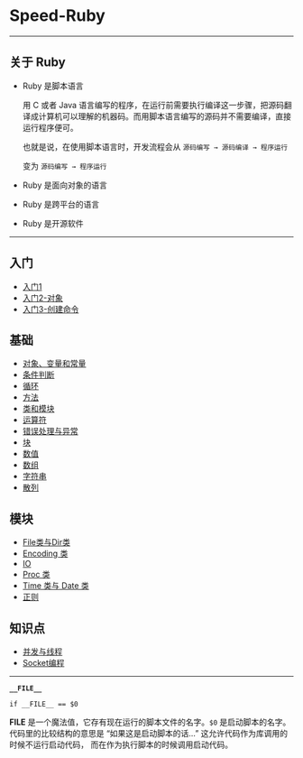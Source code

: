 # Speed-Ruby

---

## 关于 Ruby

- Ruby 是脚本语言

    用 C 或者 Java 语言编写的程序，在运行前需要执行编译这一步骤，把源码翻译成计算机可以理解的机器码。而用脚本语言编写的源码并不需要编译，直接运行程序便可。

    也就是说，在使用脚本语言时，开发流程会从 `源码编写 → 源码编译 → 程序运行`

    变为 `源码编写 → 程序运行`

- Ruby 是面向对象的语言
- Ruby 是跨平台的语言
- Ruby 是开源软件

---

## 入门

* [入门1](./入门/入门1.md)
* [入门2-对象](./入门/入门2-对象.md)
* [入门3-创建命令](./入门/入门3-创建命令.md)

## 基础

* [对象、变量和常量](./基础/对象、变量和常量.md)
* [条件判断](./基础/条件判断.md)
* [循环](./基础/循环.md)
* [方法](./基础/方法.md)
* [类和模块](./基础/类和模块.md)
* [运算符](./基础/运算符.md)
* [错误处理与异常](./基础/错误处理与异常.md)
* [块](./基础/块.md)
* [数值](./基础/数值.md)
* [数组](./基础/数组.md)
* [字符串](./基础/字符串.md)
* [散列](./基础/散列.md)

## 模块

* [File类与Dir类](./模块/File类与Dir类.md)
* [Encoding 类](./模块/Encoding类.md)
* [IO](./模块/IO.md)
* [Proc 类](./模块/Proc类.md)
* [Time 类与 Date 类](./模块/Time类与Date类.md)
* [正则](./模块/正则.md)

## 知识点

* [并发与线程](./笔记/并发与线程.md)
* [Socket编程](./笔记/Socket编程.md)

---

**`__FILE__`**

```
if __FILE__ == $0
```

__FILE__ 是一个魔法值，它存有现在运行的脚本文件的名字。`$0` 是启动脚本的名字。 代码里的比较结构的意思是 “如果这是启动脚本的话…” 这允许代码作为库调用的时候不运行启动代码， 而在作为执行脚本的时候调用启动代码。
